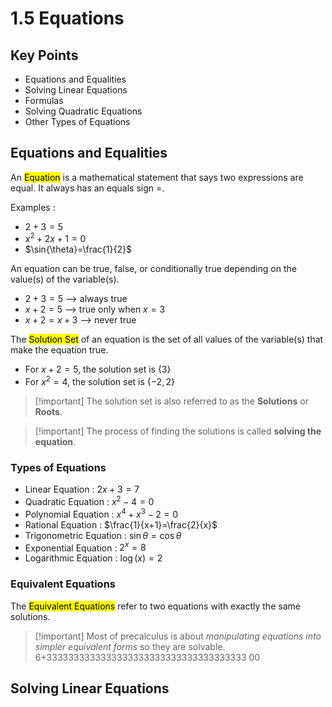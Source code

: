 # 1.5 Equations

## Key Points

- Equations and Equalities
- Solving Linear Equations
- Formulas
- Solving Quadratic Equations
- Other Types of Equations

## Equations and Equalities

An <mark class="hltr-trippy">Equation</mark> is a mathematical statement that says two expressions are equal. It always has an equals sign $=$.

Examples :
- $2+3=5$
- $x^2+2x+1=0$
- $\sin{\theta}=\frac{1}{2}$

An equation can be true, false, or conditionally true depending on the value(s) of the variable(s).
- $2+3=5$ --> always true
- $x+2 = 5$ --> true only when $x = 3$
- $x+2 = x+3$ --> never true

The <mark class="hltr-trippy">Solution Set</mark> of an equation is the set of all values of the variable(s) that make the equation true.
- For $x+2 =5$, the solution set is $\{ 3 \}$
- For $x^2=4$, the solution set is $\{ -2, 2 \}$

> [!important] The solution set is also referred to as the **Solutions** or **Roots**.

> [!important] The process of finding the solutions is called **solving the equation**.


### Types of Equations

- Linear Equation : $2x+3=7$
- Quadratic Equation : $x^2-4=0$
- Polynomial Equation : $x^4+x^3-2=0$
- Rational Equation : $\frac{1}{x+1}=\frac{2}{x}$
- Trigonometric Equation : $\sin{\theta}=\cos{\theta}$
- Exponential Equation : $2^x=8$
- Logarithmic Equation : $\log(x)=2$


### Equivalent Equations

The <mark class="hltr-trippy">Equivalent Equations</mark> refer to two equations with exactly the same solutions.

> [!important] Most of precalculus is about *manipulating equations into simpler equivalent forms* so they are solvable.
> 6+3333333333333333333333333333333333333
> 00


## Solving Linear Equations
